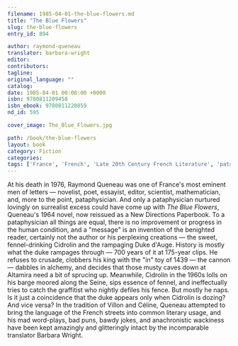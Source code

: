 ```yaml
---
filename: 1985-04-01-the-blue-flowers.md
title: "The Blue Flowers"
slug: the-blue-flowers
entry_id: 894

author: raymond-queneau
translator: barbara-wright
editor: 
contributors: 
tagline: 
original_language: ""
catalog: 
date: 1985-04-01 00:00:00 +0000 
isbn: 9780811209458
isbn_ebook: 9780811220859
nd_id: 595

cover_image: The_Blue_Flowers.jpg

path: /book/the-blue-flowers
layout: book
category: Fiction
categories: 
tags: ['France', 'French', 'Late 20th Century French Literature', 'pataphysics', 'Translation']
---
```

At his death in 1976, Raymond Queneau was one of France's most eminent men of letters — novelist, poet, essayist, editor, scientist, mathematician, and, more to the point, pataphysician. And only a pataphysician nurtured lovingly on surrealist excess could have come up with *The Blue Flowers*, Queneau's 1964 novel, now reissued as a New Directions Paperbook. To a pataphysician all things are equal, there is no improvement or progress in the human condition, and a "message" is an invention of the benighted reader, certainly not the author or his perplexing creations — the sweet, fennel-drinking Cidrolin and the rampaging Duke d'Auge. History is mostly what the duke rampages through — 700 years of it at 175-year clips. He refuses to crusade, clobbers his king with the "in" toy of 1439 — the cannon — dabbles in alchemy, and decides that those musty caves down at Altamira need a bit of sprucing up. Meanwhile, Cidrolin in the 1960s lolls on his barge moored along the Seine, sips essence of fennel, and ineffectually tries to catch the graffitist who nightly defiles his fence. But mostly he naps. Is it just a coincidence that the duke appears only when Cidrolin is dozing? And vice versa? In the tradition of Villon and Céline, Queneau attempted to bring the language of the French streets into common literary usage, and his mad word-plays, bad puns, bawdy jokes, and anachronistic wackiness have been kept amazingly and glitteringly intact by the incomparable translator Barbara Wright.





